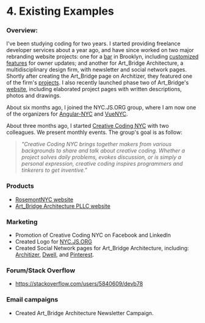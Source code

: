 # 4. Existing Examples


### Overview:

I've been studying coding for two years. I started providing freelance developer services about a year ago, and have since worked on two major rebranding website projects: one for a [bar](http://therosemontnyc.com) in Brooklyn, including [customized features](http://brunogtavares.com/2017/02/10/the-rosemontnyc-process.html) for owner updates; and another for Art_Bridge Architecture, a multidisciplinary design firm, with newsletter and social network pages. Shortly after creating the Art_Bridge page on Architizer, they featured one of the firm's [projects](https://architizer.com/projects/lo-residence/). I also recently launched phase two of Art_Bridge's [website](http://www.artbridgearchitecture.com), including elaborated project pages with written descriptions, photos and drawings.

About six months ago, I joined the NYC.JS.ORG group, where I am now one of the organizers for [Angular-NYC](https://www.meetup.com/angularnyc) and [VueNYC](https://www.meetup.com/vueJsNYC).

About three months ago, I started [Creative Coding NYC](https://www.meetup.com/Creative-Coding-NYC) with two colleagues. We present monthly events. The group's goal is as follow:
 > _"Creative Coding NYC brings together makers from various backgrounds to share and talk about creative coding. Whether a project solves daily problems, evokes discussion, or is simply a personal expression, creative coding inspires programmers and tinkerers to get inventive."_

### Products
- [RosemontNYC website](http://therosemontnyc.com)
- [Art_Bridge Architecture PLLC website](http://www.artbridgearchitecture.com)

### Marketing
- Promotion of Creative Coding NYC on Facebook and LinkedIn
- Created Logo for [NYC.JS.ORG](instagram.com/nyc_js_org/)
- Created Social Network pages for Art_Bridge Architecture, including: [Architizer](https://architizer.com/firms/art-bridge-architecture-pllc/), [Dwell](https://www.dwell.com/@michaeldlillard), and [Pinterest](https://www.pinterest.com/artbridgearchitecture/).

### Forum/Stack Overflow
- https://stackoverflow.com/users/5840609/devb78

### Email campaigns
- Created Art_Bridge Architecture Newsletter Campaign.
